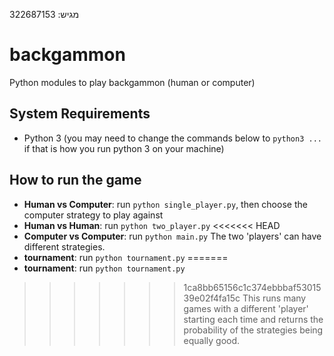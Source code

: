 מגיש:
322687153
# backgammon
Python modules to play backgammon (human or computer)

## System Requirements

- Python 3 (you may need to change the commands below to `python3 ...` if that is how you run python 3 on your machine)

## How to run the game

* **Human vs Computer**: run `python single_player.py`, then choose the computer strategy to play against
* **Human vs Human**: run `python two_player.py`
<<<<<<< HEAD
* **Computer vs Computer**: run `python main.py` The two 'players' can have different strategies.
* **tournament**: run `python tournament.py`
=======
* **tournament**: run `python tournament.py`

>>>>>>> 1ca8bb65156c1c374ebbbaf5301539e02f4fa15c
This runs many games with a different 'player' starting each time and returns the probability of the strategies being equally good.
